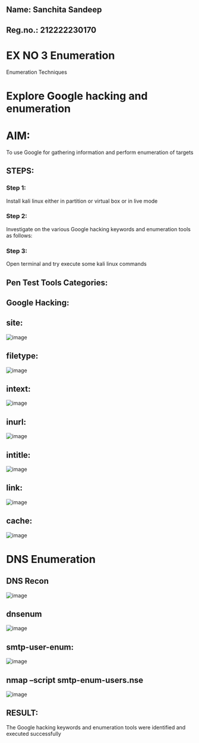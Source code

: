 ## Name: Sanchita Sandeep
## Reg.no.: 212222230170
# EX NO 3 Enumeration
Enumeration Techniques

# Explore Google hacking and enumeration 

# AIM:

To use Google for gathering information and perform enumeration of targets

## STEPS:

### Step 1:

Install kali linux either in partition or virtual box or in live mode

### Step 2:

Investigate on the various Google hacking keywords and enumeration tools as follows:


### Step 3:
Open terminal and try execute some kali linux commands

## Pen Test Tools Categories:  
## Google Hacking:
## site:

 ![image](https://github.com/user-attachments/assets/f623ff6e-f769-4d92-a150-117cb8d2a390)
 
## filetype:

![image](https://github.com/user-attachments/assets/37912e04-7853-409e-9121-94730e090c21)

## intext:

![image](https://github.com/user-attachments/assets/31987ecb-ff5c-4fb6-a6d4-b5370bb5742d)

## inurl:

![image](https://github.com/user-attachments/assets/56240763-1e76-49b9-b6b9-8c33c4a7fc4d)

## intitle:

![image](https://github.com/user-attachments/assets/fe190c82-df00-4574-bbe0-a1621cd20f38)

## link:

![image](https://github.com/user-attachments/assets/3001d031-a7ec-45d2-af00-33f79418c3e6)

## cache:

![image](https://github.com/user-attachments/assets/5cba2893-8ae3-4975-a1fe-a1458ca1218d)

# DNS Enumeration
## DNS Recon
![image](https://github.com/user-attachments/assets/92ca26e1-3a33-4e3c-89c0-916101acfee9)


## dnsenum
![image](https://github.com/user-attachments/assets/7585a441-b8f4-40e5-9775-065e4f803579)

## smtp-user-enum:
![image](https://github.com/user-attachments/assets/e5dd0d71-bb6a-4c47-8ae2-fcc442266c8c)

## nmap –script smtp-enum-users.nse <hostname>

![image](https://github.com/user-attachments/assets/69f4fe9a-79a9-4ab6-a50b-8d27e9988a43)





## RESULT:
The Google hacking keywords and enumeration tools were identified and executed successfully

